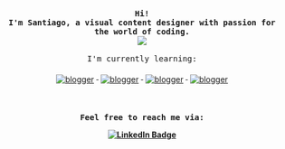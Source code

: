 <div align="justify">

<!-- Profile -->
<p align="left"><strong><samp></samp></strong></p>
  <p align="center">
    <samp>
      <b>
        Hi!
      <br>
        I'm Santiago, a visual content designer with passion for the world of coding.
      </b>
      <br>
        <image src="https://readme-typing-svg.herokuapp.com?font=Iosevka&size=16&color=6791c9&center=true&width=410&height=45&lines=The+revolution+will+be+codified.">
      <br>
      <br>
        I'm currently learning:
      </b>
      
  


<p align="center">
  <a href="#">
    <img src="https://img.shields.io/badge/css3-%231572B6.svg?style=for-the-badge&logo=css3&logoColor=white" alt="blogger" style="vertical-align:top; margin:6px 4px">
  </a>  
 <a href="#">
    <img src="https://img.shields.io/badge/html5-%23E34F26.svg?style=for-the-badge&logo=html5&logoColor=white" alt="blogger" style="vertical-align:top; margin:6px 4px">
  </a>  
 <a href="#">
    <img src="https://img.shields.io/badge/javascript-%23323330.svg?style=for-the-badge&logo=javascript&logoColor=%23F7DF1E" alt="blogger" style="vertical-align:top; margin:6px 4px">
  </a>  
  <a href="#">
    <img src="https://img.shields.io/badge/bootstrap-%23563D7C.svg?style=for-the-badge&logo=bootstrap&logoColor=white" alt="blogger" style="vertical-align:top; margin:6px 4px">
  </a> 
</p> 
<br>
  

<p align="left"><strong><samp></samp></strong></p>
  <p align="center">
    <samp>
      <b>
        Feel free to reach me via:
        </br>

<div id="badges" align="center">
  <a target="_blank" href="https://www.linkedin.com/in/santiago-sanchez-sanchez-53828790/">
    <img src="https://img.shields.io/badge/LinkedIn-blue?style=for-the-badge&logo=linkedin&logoColor=white" alt="LinkedIn Badge"/>
  </a>
  </p>
